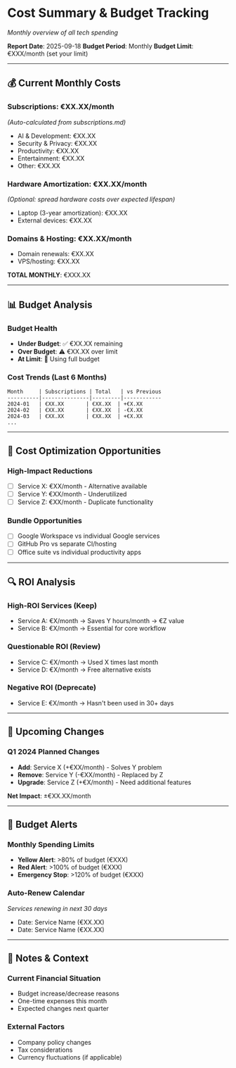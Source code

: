 # Cost Summary & Budget Tracking

*Monthly overview of all tech spending*

**Report Date**: 2025-09-18
**Budget Period**: Monthly
**Budget Limit**: €XXX/month (set your limit)

---

## 💰 Current Monthly Costs

### Subscriptions: €XX.XX/month
*(Auto-calculated from subscriptions.md)*

- AI & Development: €XX.XX
- Security & Privacy: €XX.XX  
- Productivity: €XX.XX
- Entertainment: €XX.XX
- Other: €XX.XX

### Hardware Amortization: €XX.XX/month
*(Optional: spread hardware costs over expected lifespan)*

- Laptop (3-year amortization): €XX.XX
- External devices: €XX.XX

### Domains & Hosting: €XX.XX/month
- Domain renewals: €XX.XX
- VPS/hosting: €XX.XX

**TOTAL MONTHLY**: €XXX.XX

---

## 📊 Budget Analysis

### Budget Health
- **Under Budget**: ✅ €XX.XX remaining
- **Over Budget**: ⚠️ €XX.XX over limit
- **At Limit**: 🎯 Using full budget

### Cost Trends (Last 6 Months)
```
Month     | Subscriptions | Total   | vs Previous
----------|---------------|---------|------------
2024-01   | €XX.XX       | €XX.XX  | +€X.XX
2024-02   | €XX.XX       | €XX.XX  | -€X.XX
2024-03   | €XX.XX       | €XX.XX  | +€X.XX
...
```

---

## 🎯 Cost Optimization Opportunities

### High-Impact Reductions
- [ ] Service X: €XX/month - Alternative available
- [ ] Service Y: €XX/month - Underutilized  
- [ ] Service Z: €XX/month - Duplicate functionality

### Bundle Opportunities
- [ ] Google Workspace vs individual Google services
- [ ] GitHub Pro vs separate CI/hosting
- [ ] Office suite vs individual productivity apps

---

## 🔍 ROI Analysis

### High-ROI Services (Keep)
- Service A: €X/month → Saves Y hours/month → €Z value
- Service B: €X/month → Essential for core workflow

### Questionable ROI (Review)
- Service C: €X/month → Used X times last month
- Service D: €X/month → Free alternative exists

### Negative ROI (Deprecate)
- Service E: €X/month → Hasn't been used in 30+ days

---

## 📅 Upcoming Changes

### Q1 2024 Planned Changes
- **Add**: Service X (+€XX/month) - Solves Y problem
- **Remove**: Service Y (-€XX/month) - Replaced by Z
- **Upgrade**: Service Z (+€X/month) - Need additional features

**Net Impact**: ±€XX.XX/month

---

## 🚨 Budget Alerts

### Monthly Spending Limits
- **Yellow Alert**: >80% of budget (€XXX)
- **Red Alert**: >100% of budget (€XXX)
- **Emergency Stop**: >120% of budget (€XXX)

### Auto-Renew Calendar
*Services renewing in next 30 days*
- Date: Service Name (€XX.XX)
- Date: Service Name (€XX.XX)

---

## 📝 Notes & Context

### Current Financial Situation
- Budget increase/decrease reasons
- One-time expenses this month
- Expected changes next quarter

### External Factors
- Company policy changes
- Tax considerations  
- Currency fluctuations (if applicable)